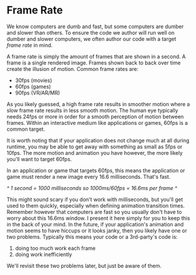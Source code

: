 # Frame Rate

We know computers are dumb and fast, but some computers are dumber and slower than others. To ensure the code we author will run well on dumber and slower computers, we often author our code with a target *frame rate* in mind.

A frame rate is simply the amount of frames that are shown in a second. A frame is a single rendered image. Frames shown back to back over time create the illusion of motion. Common frame rates are:
- 30fps (movies)
- 60fps (games)
- 90fps (VR/AR/MR)

As you likely guessed, a high frame rate results in smoother motion where a slow frame rate results in less smooth motion. The human eye typically needs 24fps or more in order for a smooth perception of motion between frames. Within an interactive medium like applications or games, 60fps is a common target.

It is worth noting that if your application does not change much at all during runtime, you may be able to get away with something as small as 5fps or 10fps. The more motion and animation you have however, the more likely you'll want to target 60fps.

In an application or game that targets 60fps, this means the application or game must render a new image every 16.6 milliseconds. That's fast.

*^ 1 second = 1000 milliseconds so 1000ms/60fps = 16.6ms per frame ^*

This might sound scary if you don't work with milliseconds, but you'll get used to them quickly, especially when defining animation transition times. Remember however that computers are fast so you usually don't have to worry about this 16.6ms window. I present it here simply for you to keep this in the back of your mind. In the future, if your application's animation and motion seems to have hiccups or it looks janky, then you likely have one or two problems. Typically this means your code or a 3rd-party's code is: 
1. doing too much work each frame
2. doing work inefficiently

We'll revisit these two problems later, but just be aware of them.

